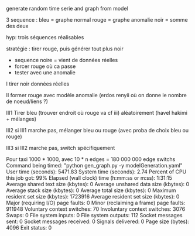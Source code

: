 generate random time serie and graph from model

3 sequence : 
bleu = graphe normal
rouge = graphe anomalie
noir = somme des deux

hyp: 
trois séquences réalisables

stratégie : tirer rouge, puis générer tout plus noir


- sequence noire = vient de données réelles
- forcer rouge où ca passe 
- tester avec une anomalie 


I tirer noir données réelles 

II former rouge avec modèle anomalie (erdos renyii où on donne  le nombre de noeud/liens ?)


III1 Tirer bleu (trouver endroit où rouge va cf iii) aléatoirement (havel hakimi + mélanges) 

III2 si III1 marche pas, mélanger bleu ou rouge (avec proba de choix bleu ou rouge)

III3 si III2 marche pas, switch spécifiquement 

Pour taxi 1000 * 1000, avec 10 * n edges = 180 000 000 edge switchs 
    Command being timed: "python gen_graph.py -y modelGeneration.yaml"
    User time (seconds): 5471.83
    System time (seconds): 2.74
    Percent of CPU this job got: 99%
    Elapsed (wall clock) time (h:mm:ss or m:ss): 1:31:15
    Average shared text size (kbytes): 0
    Average unshared data size (kbytes): 0
    Average stack size (kbytes): 0
    Average total size (kbytes): 0
    Maximum resident set size (kbytes): 1723916
    Average resident set size (kbytes): 0
    Major (requiring I/O) page faults: 0
    Minor (reclaiming a frame) page faults: 911948
    Voluntary context switches: 70
    Involuntary context switches: 3076
    Swaps: 0
    File system inputs: 0
    File system outputs: 112
    Socket messages sent: 0
    Socket messages received: 0
    Signals delivered: 0
    Page size (bytes): 4096
    Exit status: 0

